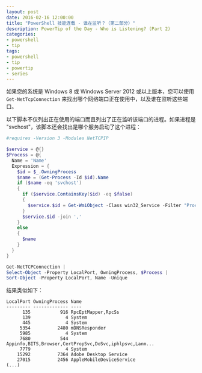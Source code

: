 ```yaml
---
layout: post
date: 2016-02-16 12:00:00
title: "PowerShell 技能连载 - 谁在监听？（第二部分）"
description: PowerTip of the Day - Who is Listening? (Part 2)
categories:
- powershell
- tip
tags:
- powershell
- tip
- powertip
- series
---
```

如果您的系统是 Windows 8 或 Windows Server 2012 或以上版本，您可以使用 `Get-NetTcpConnection` 来找出哪个网络端口正在使用中，以及谁在监听这些端口。

以下脚本不仅列出正在使用的端口而且列出了正在监听该端口的进程。如果进程是 "svchost"，该脚本还会找出是哪个服务启动了这个进程：

```powershell
#requires -Version 3 -Modules NetTCPIP

$service = @{}
$Process = @{
  Name = 'Name'
  Expression = {
    $id = $_.OwningProcess
    $name = (Get-Process -Id $id).Name 
    if ($name -eq 'svchost')
    {
      if ($service.ContainsKey($id) -eq $false)
      {
        $service.$id = Get-WmiObject -Class win32_Service -Filter "ProcessID=$id" | Select-Object -ExpandProperty Name
      }
      $service.$id -join ','
    }
    else
    {
      $name
    }
  }
}

Get-NetTCPConnection | 
Select-Object -Property LocalPort, OwningProcess, $Process | 
Sort-Object -Property LocalPort, Name -Unique
```

结果类似如下：

    LocalPort OwningProcess Name                                                   
    --------- ------------- ----                                                   
          135           916 RpcEptMapper,RpcSs                                     
          139             4 System                                                 
          445             4 System                                                 
         5354          2480 mDNSResponder                                          
         5985             4 System                                                 
         7680           544 Appinfo,BITS,Browser,CertPropSvc,DoSvc,iphlpsvc,Lanm...
         7779             4 System                                                 
        15292          7364 Adobe Desktop Service                                  
        27015          2456 AppleMobileDeviceService                               
    (...)

<!--本文国际来源：[Who is Listening? (Part 2)](http://community.idera.com/powershell/powertips/b/tips/posts/who-is-listening-part-2)-->
